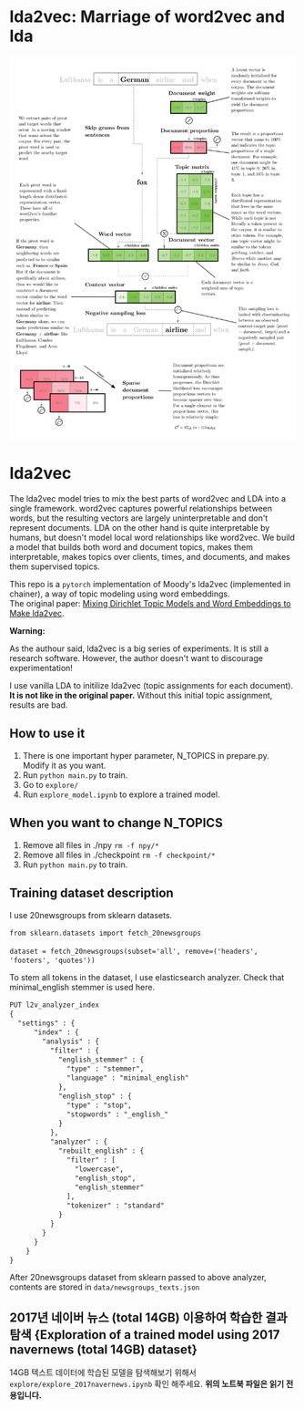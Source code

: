 # lda2vec: Marriage of word2vec and lda
![lda2vec_net](lda2vec_network_publish_text.gif)

# lda2vec
The lda2vec model tries to mix the best parts of word2vec and LDA into a single framework. word2vec captures powerful relationships between words, but the resulting vectors are largely uninterpretable and don't represent documents. LDA on the other hand is quite interpretable by humans, but doesn't model local word relationships like word2vec. We build a model that builds both word and document topics, makes them interpretable, makes topics over clients, times, and documents, and makes them supervised topics.

This repo is a `pytorch` implementation of Moody's lda2vec (implemented in chainer), a way of topic modeling using word embeddings.  
The original paper:
[Mixing Dirichlet Topic Models and Word Embeddings to Make lda2vec](https://arxiv.org/abs/1605.02019).

**Warning:**

As the authour said, lda2vec is a big series of experiments. It is still a research software. However, the author doesn't want to discourage experimentation!

I use vanilla LDA to initilize lda2vec (topic assignments for each document). **It is not like in the original paper.** Without this initial topic assignment, results are bad.


## How to use it
1. There is one important hyper parameter, N_TOPICS in prepare.py. Modify it as you want.
2. Run `python main.py` to train.
3. Go to `explore/`
4. Run `explore_model.ipynb` to explore a trained model.

## When you want to change N_TOPICS
1. Remove all files in ./npy `rm -f npy/*`
2. Remove all files in ./checkpoint `rm -f checkpoint/*`
3. Run `python main.py` to train.

## Training dataset description
I use 20newsgroups from sklearn datasets.
```
from sklearn.datasets import fetch_20newsgroups

dataset = fetch_20newsgroups(subset='all', remove=('headers', 'footers', 'quotes'))
```
To stem all tokens in the dataset, I use elasticsearch analyzer. Check that minimal_english stemmer is used here.
```
PUT l2v_analyzer_index
{
  "settings" : {
      "index" : {
        "analysis" : {
          "filter" : {
            "english_stemmer" : {
              "type" : "stemmer",
              "language" : "minimal_english"
            },
            "english_stop" : {
              "type" : "stop",
              "stopwords" : "_english_"
            }
          },
          "analyzer" : {
            "rebuilt_english" : {
              "filter" : [
                "lowercase",
                "english_stop",
                "english_stemmer"
              ],
              "tokenizer" : "standard"
            }
          }
        }
      }
    }
}
```
After 20newsgroups dataset from sklearn passed to above analyzer, contents are stored in `data/newsgroups_texts.json`

## 2017년 네이버 뉴스 (total 14GB) 이용하여 학습한 결과 탐색 {Exploration of a trained model using 2017 navernews (total 14GB) dataset}
14GB 텍스트 데이터에 학습된 모델을 탐색해보기 위해서 `explore/explore_2017navernews.ipynb` 확인 해주세요. **위의 노트북 파일은 읽기 전용입니다.**
